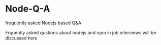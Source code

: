 # Node-Q-A
frequently asked Nodejs based Q&amp;A 

Frquently asked qustions about nodejs and npm in job interviews will be discussed here 
